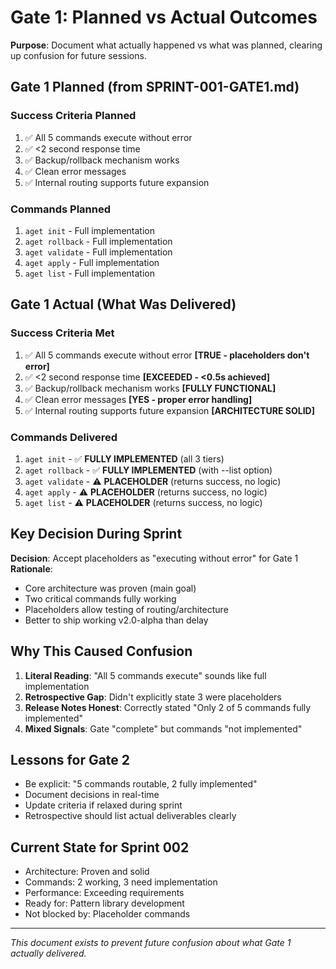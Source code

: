 # Gate 1: Planned vs Actual Outcomes

**Purpose**: Document what actually happened vs what was planned, clearing up confusion for future sessions.

## Gate 1 Planned (from SPRINT-001-GATE1.md)

### Success Criteria Planned
1. ✅ All 5 commands execute without error
2. ✅ <2 second response time
3. ✅ Backup/rollback mechanism works
4. ✅ Clean error messages
5. ✅ Internal routing supports future expansion

### Commands Planned
1. `aget init` - Full implementation
2. `aget rollback` - Full implementation
3. `aget validate` - Full implementation
4. `aget apply` - Full implementation
5. `aget list` - Full implementation

## Gate 1 Actual (What Was Delivered)

### Success Criteria Met
1. ✅ All 5 commands execute without error **[TRUE - placeholders don't error]**
2. ✅ <2 second response time **[EXCEEDED - <0.5s achieved]**
3. ✅ Backup/rollback mechanism works **[FULLY FUNCTIONAL]**
4. ✅ Clean error messages **[YES - proper error handling]**
5. ✅ Internal routing supports future expansion **[ARCHITECTURE SOLID]**

### Commands Delivered
1. `aget init` - ✅ **FULLY IMPLEMENTED** (all 3 tiers)
2. `aget rollback` - ✅ **FULLY IMPLEMENTED** (with --list option)
3. `aget validate` - ⚠️ **PLACEHOLDER** (returns success, no logic)
4. `aget apply` - ⚠️ **PLACEHOLDER** (returns success, no logic)
5. `aget list` - ⚠️ **PLACEHOLDER** (returns success, no logic)

## Key Decision During Sprint

**Decision**: Accept placeholders as "executing without error" for Gate 1
**Rationale**:
- Core architecture was proven (main goal)
- Two critical commands fully working
- Placeholders allow testing of routing/architecture
- Better to ship working v2.0-alpha than delay

## Why This Caused Confusion

1. **Literal Reading**: "All 5 commands execute" sounds like full implementation
2. **Retrospective Gap**: Didn't explicitly state 3 were placeholders
3. **Release Notes Honest**: Correctly stated "Only 2 of 5 commands fully implemented"
4. **Mixed Signals**: Gate "complete" but commands "not implemented"

## Lessons for Gate 2

- Be explicit: "5 commands routable, 2 fully implemented"
- Document decisions in real-time
- Update criteria if relaxed during sprint
- Retrospective should list actual deliverables clearly

## Current State for Sprint 002

- Architecture: Proven and solid
- Commands: 2 working, 3 need implementation
- Performance: Exceeding requirements
- Ready for: Pattern library development
- Not blocked by: Placeholder commands

---

*This document exists to prevent future confusion about what Gate 1 actually delivered.*